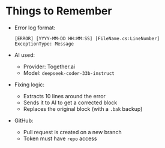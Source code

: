 # Things to Remember

- Error log format:
  ```
  [ERROR] [YYYY-MM-DD HH:MM:SS] [FileName.cs:LineNumber] ExceptionType: Message
  ```

- AI used:
  - Provider: Together.ai
  - Model: `deepseek-coder-33b-instruct`

- Fixing logic:
  - Extracts 10 lines around the error
  - Sends it to AI to get a corrected block
  - Replaces the original block (with a `.bak` backup)

- GitHub:
  - Pull request is created on a new branch
  - Token must have `repo` access
